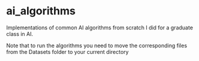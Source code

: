 # ai_algorithms
Implementations of common AI algorithms from scratch I did for a graduate class in AI.

Note that to run the algorithms you need to move the corresponding files from the Datasets folder to your current directory
